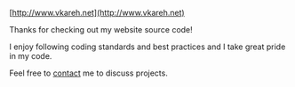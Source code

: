 [http://www.vkareh.net](http://www.vkareh.net)

Thanks for checking out my website source code!

I enjoy following coding standards and best practices and I take great pride in my code.

Feel free to [contact](http://www.vkareh.net/contact.html) me to discuss projects.
